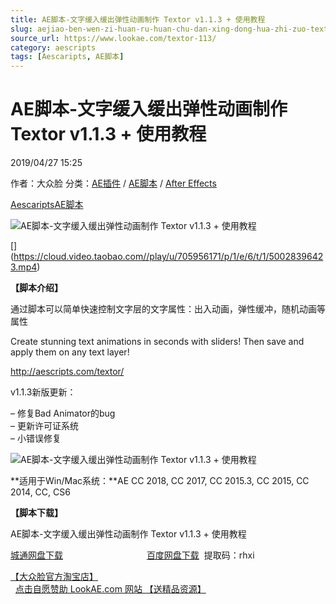 ```yaml
---
title: AE脚本-文字缓入缓出弹性动画制作 Textor v1.1.3 + 使用教程
slug: aejiao-ben-wen-zi-huan-ru-huan-chu-dan-xing-dong-hua-zhi-zuo-textor-v1-1-3-shi-yong-jiao-cheng
source_url: https://www.lookae.com/textor-113/
category: aescripts
tags: [Aescaripts, AE脚本]
---
```

# AE脚本-文字缓入缓出弹性动画制作 Textor v1.1.3 + 使用教程

2019/04/27 15:25

作者：大众脸
分类：[AE插件](https://www.lookae.com/after-effects/aechajian/) / [AE脚本](https://www.lookae.com/after-effects/aescripts/) / [After Effects](https://www.lookae.com/after-effects/)

[Aescaripts](https://www.lookae.com/tag/aescaripts/)[AE脚本](https://www.lookae.com/tag/ae%e8%84%9a%e6%9c%ac/)

![AE脚本-文字缓入缓出弹性动画制作 Textor v1.1.3 + 使用教程](https://www.lookae.com/wp-content/uploads/2019/04/Textor-113.jpg "AE脚本-文字缓入缓出弹性动画制作 Textor v1.1.3 + 使用教程-LookAE.com")

[﻿[﻿]("https://cloud.video.taobao.com//play/u/705956171/p/1/e/6/t/1/50028396423.mp4)](https://cloud.video.taobao.com//play/u/705956171/p/1/e/6/t/1/50028396423.mp4)

**【脚本介绍】**

通过脚本可以简单快速控制文字层的文字属性：出入动画，弹性缓冲，随机动画等属性

Create stunning text animations in seconds with sliders! Then save and apply them on any text layer!

http://aescripts.com/textor/

v1.1.3新版更新：

– 修复Bad Animator的bug  
– 更新许可证系统  
– 小错误修复

![AE脚本-文字缓入缓出弹性动画制作 Textor v1.1.3 + 使用教程](https://img.alicdn.com/imgextra/i4/705956171/O1CN01cV1OiL1vSMdwDs69g_!!705956171.gif "AE脚本-文字缓入缓出弹性动画制作 Textor v1.1.3 + 使用教程-LookAE.com")

**适用于Win/Mac系统：**AE CC 2018, CC 2017, CC 2015.3, CC 2015, CC 2014, CC, CS6

**【脚本下载】**

AE脚本-文字缓入缓出弹性动画制作 Textor v1.1.3 + 使用教程

[城通网盘下载](https://lookae.ctfile.com/fs/680462-368652026)                                  [百度网盘下载](https://pan.baidu.com/s/1etqhdHPho0L1EYj6sR5TWA)  提取码：rhxi

[【大众脸官方淘宝店】](https://lookae.taobao.com/)                [点击自愿赞助 LookAE.com 网站 【送精品资源】](https://www.lookae.com/sponsor/)
